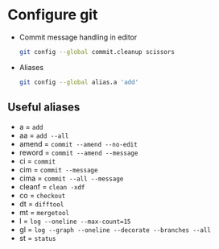 # Configure git

- Commit message handling in editor

  ```bash
  git config --global commit.cleanup scissors
  ```

- Aliases

  ```bash
  git config --global alias.a 'add'
  ```

## Useful aliases

- a = `add`
- aa = `add --all`
- amend = `commit --amend --no-edit`
- reword = `commit --amend --message`
- ci = `commit`
- cim = `commit --message`
- cima = `commit --all --message`
- cleanf = `clean -xdf`
- co = `checkout`
- dt = `difftool`
- mt = `mergetool`
- l = `log --oneline --max-count=15`
- gl = `log --graph --oneline --decorate --branches --all`
- st = `status`
